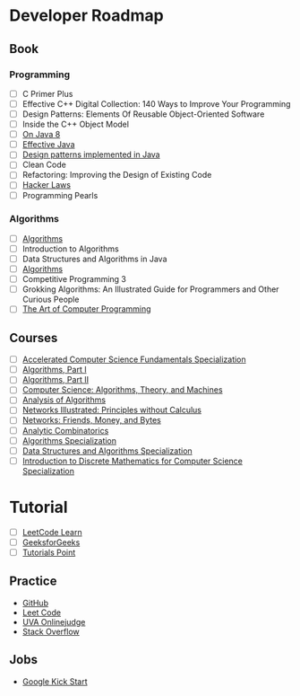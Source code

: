 # Developer Roadmap

## Book

### Programming

- [ ] C Primer Plus
- [ ] Effective C++ Digital Collection: 140 Ways to Improve Your Programming
- [ ] Design Patterns: Elements Of Reusable Object-Oriented Software
- [ ] Inside the C++ Object Model
- [ ] [On Java 8](https://lingcoder.github.io/OnJava8/)
- [ ] [Effective Java](https://sjsdfg.github.io/effective-java-3rd-chinese/)
- [ ] [Design patterns implemented in Java](https://github.com/iluwatar/java-design-patterns)
- [ ] Clean Code
- [ ] Refactoring: Improving the Design of Existing Code
- [ ] [Hacker Laws](https://github.com/dwmkerr/hacker-laws)
- [ ] Programming Pearls

### Algorithms

- [ ] [Algorithms](https://algs4.cs.princeton.edu/home/)
- [ ] Introduction to Algorithms
- [ ] Data Structures and Algorithms in Java
- [ ] [Algorithms](http://jeffe.cs.illinois.edu/teaching/algorithms/)
- [ ] Competitive Programming 3
- [ ] Grokking Algorithms: An Illustrated Guide for Programmers and Other Curious People
- [ ] [The Art of Computer Programming](https://www-cs-faculty.stanford.edu/~knuth/taocp.html)

## Courses

- [ ] [Accelerated Computer Science Fundamentals Specialization](https://www.coursera.org/specializations/cs-fundamentals)
- [ ] [Algorithms, Part I](https://www.coursera.org/learn/algorithms-part1)
- [ ] [Algorithms, Part II](https://www.coursera.org/learn/algorithms-part2)
- [ ] [Computer Science: Algorithms, Theory, and Machines](https://www.coursera.org/learn/cs-algorithms-theory-machines)
- [ ] [Analysis of Algorithms](https://www.coursera.org/learn/analysis-of-algorithms)
- [ ] [Networks Illustrated: Principles without Calculus](https://www.coursera.org/learn/networks-illustrated)
- [ ] [Networks: Friends, Money, and Bytes](https://www.coursera.org/learn/friends-money-bytes)
- [ ] [Analytic Combinatorics](https://www.coursera.org/learn/analytic-combinatorics)
- [ ] [Algorithms Specialization](https://www.coursera.org/specializations/algorithms)
- [ ] [Data Structures and Algorithms Specialization](https://www.coursera.org/specializations/data-structures-algorithms)
- [ ] [Introduction to Discrete Mathematics for Computer Science Specialization](https://www.coursera.org/specializations/discrete-mathematics)

# Tutorial

- [ ] [LeetCode Learn](https://leetcode.com/explore/)
- [ ] [GeeksforGeeks](https://www.geeksforgeeks.org/)
- [ ] [Tutorials Point](http://www.tutorialspoint.com/)

## Practice

* [GitHub](https://github.com/)
* [Leet Code](https://leetcode.com/)
* [UVA Onlinejudge](https://uva.onlinejudge.org/)
* [Stack Overflow](https://stackoverflow.com/)

## Jobs

* [Google Kick Start](https://codingcompetitions.withgoogle.com/code.kickstart)